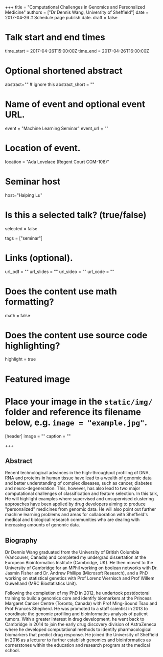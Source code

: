 +++
title = "Computational Challenges in Genomics and Personalized Medicine"
authors = ["Dr Dennis Wang, University of Sheffield"]
date = 2017-04-26  # Schedule page publish date.
draft = false

# Talk start and end times
time_start = 2017-04-26T15:00:00Z
time_end = 2017-04-26T16:00:00Z

# Optional shortened abstract
abstract="" # ignore this
abstract_short = ""

# Name of event and optional event URL.
event = "Machine Learning Seminar"
event_url = ""

# Location of event.
location = "Ada Lovelace (Regent Court COM-108)"

# Seminar host
host="Haiping Lu"

# Is this a selected talk? (true/false)
selected = false

tags = ["seminar"]

# Links (optional).
url_pdf = ""
url_slides = ""
url_video = ""
url_code = ""

# Does the content use math formatting?
math = false

# Does the content use source code highlighting?
highlight = true

# Featured image
# Place your image in the `static/img/` folder and reference its filename below, e.g. `image = "example.jpg"`.
[header]
image = ""
caption = ""

+++

## Abstract

Recent technological advances in the high-throughput profiling of DNA, RNA and proteins in human tissue have lead to a wealth of genomic data and better understanding of complex diseases, such as cancer, diabetes and neuro-degeneration. This, however, has also lead to two major computational challenges of classification and feature selection. In this talk, He will highlight examples where supervised and unsupervised clustering approaches have been applied by drug developers aiming to produce "personalized" medicines from genomic data. He will also point out further machine learning problems and areas for collaboration with Sheffield's medical and biological research communities who are dealing with increasing amounts of genomic data.

## Biography

Dr Dennis Wang graduated from the University of British Columbia (Vancouver, Canada) and completed my undergrad dissertation at the European Bioinformatics Institute (Cambridge, UK). He then moved to the University of Cambridge for an MPhil working on boolean networks with Dr. Jasmin Fisher and Dr. Andrew Phillips (Microsoft Research), and a PhD working on statistical genetics with Prof Lorenz Wernisch and Prof Willem Ouwehand (MRC Biostatistics Unit).

Following the completion of my PhD in 2012, he undertook postdoctoral training to build a genomics core and identify biomarkers at the Princess Margaret Cancer Centre (Toronto, Canada) with Prof Ming-Sound Tsao and Prof Frances Shepherd. He was promoted to a staff scientist in 2013 to coordinate the genomic profiling and bioinformatics analysis of patient tumors. With a greater interest in drug development, he went back to Cambridge in 2014 to join the early drug discovery division of AstraZeneca where he developed computational methods to identify pharmacological biomarkers that predict drug response. He joined the University of Sheffield in 2016 as a lecturer to further establish genomics and bioinformatics as cornerstones within the education and research program at the medical school.
